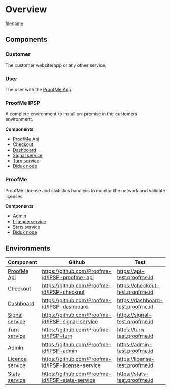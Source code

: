 # Overview

[filename](_media/IPSP-Overview.drawio ':include :type=code')

## Components

### Customer

The customer website/app or any other service.

### User

The user with the [ProofMe App](https://www.proofme.id).

### ProofMe IPSP

A complete environment to install on-premise in the customers environment.

**Components**
* [ProofMe Api](components_api.md)
* [Checkout](components_checkout.md)
* [Dashboard](components_checkout.md)
* [Signal service](components_signalling.md)
* [Turn service](components_turn.md)
* [Didux node](components_node.md)

### ProofMe

ProofMe License and statistics handlers to monitor the network and validate licenses.

**Components**
* [Admin](components_admin.md)
* [Licence service](components_license.md)
* [Stats service](components_stats.md)
* [Didux node](components_node.md)

## Environments

| Component | Github  | Test  | Prod  |
|------     |------   |------ |------ |
|[ProofMe Api](components_api.md)| https://github.com/Proofme-id/IPSP-proofme-api |https://api-test.proofme.id | https://api.proofme.id |
|[Checkout](components_checkout.md)| https://github.com/Proofme-id/IPSP-checkout |https://checkout-test.proofme.id | https://checkout.proofme.id |
|[Dashboard](components_checkout.md) | https://github.com/Proofme-id/IPSP-dashboard |https://dashboard-test.proofme.id | https://dashboard.proofme.id |
|[Signal service](components_signalling.md)| https://github.com/Proofme-id/IPSP-signal-service |https://signal-test.proofme.id | https://signal.proofme.id |
|[Turn service](components_turn.md) | https://github.com/Proofme-id/IPSP-turn |https://turn-test.proofme.id | https://turn.proofme.id |
|[Admin](components_admin.md) | https://github.com/Proofme-id/IPSP-admin |https://admin-test.proofme.id | https://admin.proofme.id |
|[Licence service](components_license.md) | https://github.com/Proofme-id/IPSP-license-service |https://license-test.proofme.id | https://license.proofme.id |
|[Stats service](components_stats.md) | https://github.com/Proofme-id/IPSP-stats-service |https://stats-test.proofme.id | https://stats.proofme.id |